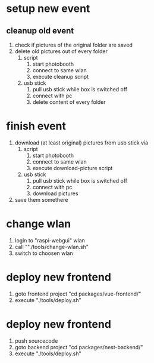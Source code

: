 # setup new event

## cleanup old event

1. check if pictures of the original folder are saved
2. delete old pictures out of every folder
    1. script
        1. start photobooth
        2. connect to same wlan
        3. execute cleanup script
    1. usb stick
        1. pull usb stick while box is switched off
        2. connect with pc
        3. delete content of every folder

# finish event

1. download (at least original) pictures from usb stick via
    1. script
        1. start photobooth
        1. connect to same wlan
        1. execute download-picture script
    1. usb stick
        1. pull usb stick while box is switched off
        1. connect with pc
        1. download pictures
2. save them somethere

# change wlan
1. login to "raspi-webgui" wlan
1. call ""./tools/change-wlan.sh"
1. switch to choosen wlan

# deploy new frontend

1. goto frontend project "cd packages/vue-frontend/"
1. execute "./tools/deploy.sh"

# deploy new frontend

1. push sourcecode
1. goto backend project "cd packages/nest-backend/"
1. execute "./tools/deploy.sh"
